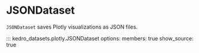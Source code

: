 # JSONDataset

`JSONDataset` saves Plotly visualizations as JSON files.

::: kedro_datasets.plotly.JSONDataset
    options:
        members: true
        show_source: true
